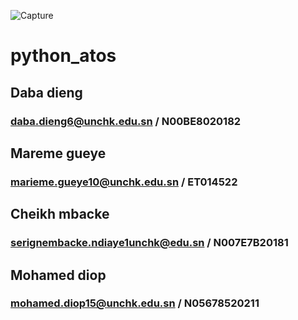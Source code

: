 ![Capture](https://user-images.githubusercontent.com/61116986/227836841-1abaa094-5e82-43ad-9ad7-28e0f4a0ee27.JPG)
# python_atos

## Daba dieng 
### daba.dieng6@unchk.edu.sn / N00BE8020182

## Mareme gueye 
### marieme.gueye10@unchk.edu.sn / ET014522

## Cheikh mbacke 
### serignembacke.ndiaye1unchk@edu.sn / N007E7B20181

## Mohamed diop
### mohamed.diop15@unchk.edu.sn / N05678520211

